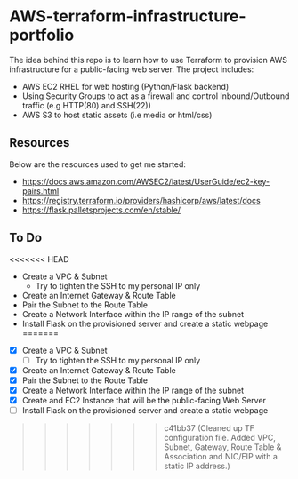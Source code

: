 # AWS-terraform-infrastructure-portfolio

The idea behind this repo is to learn how to use Terraform to provision AWS infrastructure for a public-facing web server. The project includes:
 - AWS EC2 RHEL for web hosting (Python/Flask backend)
 - Using Security Groups to act as a firewall and control Inbound/Outbound traffic (e.g HTTP(80) and SSH(22))
 - AWS S3 to host static assets (i.e media or html/css)

## Resources

Below are the resources used to get me started:
- https://docs.aws.amazon.com/AWSEC2/latest/UserGuide/ec2-key-pairs.html
- https://registry.terraform.io/providers/hashicorp/aws/latest/docs
- https://flask.palletsprojects.com/en/stable/

## To Do

<<<<<<< HEAD
- Create a VPC & Subnet
    - Try to tighten the SSH to my personal IP only
- Create an Internet Gateway & Route Table
- Pair the Subnet to the Route Table
- Create a Network Interface within the IP range of the subnet
- Install Flask on the provisioned server and create a static webpage
=======
- [x] Create a VPC & Subnet 
    - [ ] Try to tighten the SSH to my personal IP only
- [x] Create an Internet Gateway & Route Table
- [x] Pair the Subnet to the Route Table
- [x] Create a Network Interface within the IP range of the subnet
- [x] Create and EC2 Instance that will be the public-facing Web Server
- [ ] Install Flask on the provisioned server and create a static webpage
>>>>>>> c41bb37 (Cleaned up TF configuration file. Added VPC, Subnet, Gateway, Route Table & Association and NIC/EIP with a static IP address.)
